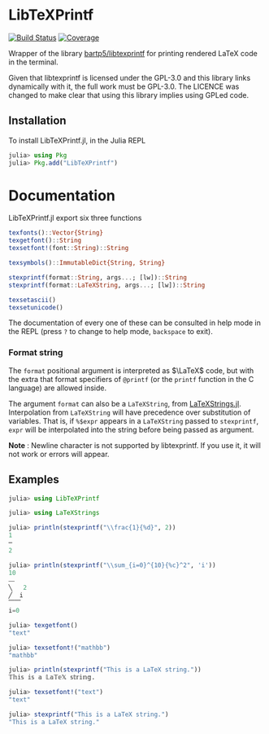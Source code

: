 # LibTeXPrintf

[![Build Status](https://github.com/Suavesito-Olimpiada/LibTeXPrintf.jl/workflows/CI/badge.svg)](https://github.com/Suavesito-Olimpiada/LibTeXPrintf.jl/actions)
[![Coverage](https://codecov.io/gh/Suavesito-Olimpiada/LibTeXPrintf.jl/branch/master/graph/badge.svg)](https://codecov.io/gh/Suavesito-Olimpiada/LibTeXPrintf.jl)


Wrapper of the library
[bartp5/libtexprintf](https://github.com/bartp5/libtexprintf) for
printing rendered LaTeX code in the terminal.

Given that libtexprintf is licensed under the GPL-3.0 and this library links
dynamically with it, the full work must be GPL-3.0. The LICENCE was changed to
make clear that using this library implies using GPLed code.

## Installation

To install LibTeXPrintf.jl, in the Julia REPL

```julia
julia> using Pkg
julia> Pkg.add("LibTeXPrintf")
```

# Documentation

LibTeXPrintf.jl export six three functions

```julia
texfonts()::Vector{String}
texgetfont()::String
texsetfont!(font::String)::String

texsymbols()::ImmutableDict{String, String}

stexprintf(format::String, args...; [lw])::String
stexprintf(format::LaTeXString, args...; [lw])::String

texsetascii()
texsetunicode()
```

The documentation of every one of these can be consulted in help mode in the
REPL (press `?` to change to help mode, `backspace` to exit).

### Format string

The `format` positional argument is interpreted as $\LaTeX$ code, but with the
extra that format specifiers of `@printf` (or the `printf` function in the
C language) are allowed inside.

The argument `format` can also be a `LaTeXString`, from
[LaTeXStrings.jl](https://github.com/stevengj/LaTeXStrings.jl). Interpolation
from `LaTeXString` will have precedence over substitution of variables. That
is, if `%$expr` appears in a `LaTeXString` passed to `stexprintf`, `expr` will
be interpolated into the string before being passed as argument.

**Note**
:   Newline character is not supported by libtexprintf. If you use it, it will not work or
    errors will appear.

## Examples

```julia
julia> using LibTeXPrintf

julia> using LaTeXStrings

julia> println(stexprintf("\\frac{1}{%d}", 2))
1
─
2

julia> println(stexprintf("\\sum_{i=0}^{10}{%c}^2", 'i'))
10
⎯⎯
╲   2
╱  i
⎺⎺
i=0

julia> texgetfont()
"text"

julia> texsetfont!("mathbb")
"mathbb"

julia> println(stexprintf("This is a LaTeX string."))
𝕋𝕙𝕚𝕤 𝕚𝕤 𝕒 𝕃𝕒𝕋𝕖𝕏 𝕤𝕥𝕣𝕚𝕟𝕘.

julia> texsetfont!("text")
"text"

julia> stexprintf("This is a LaTeX string.")
"This is a LaTeX string."
```

